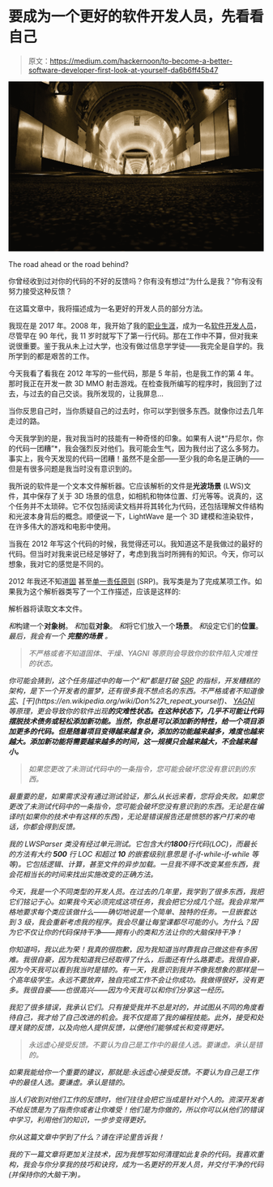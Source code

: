 # 要成为一个更好的软件开发人员，先看看自己

> 原文：<https://medium.com/hackernoon/to-become-a-better-software-developer-first-look-at-yourself-da6b6ff45b47>

![](img/4572d7fe60105db87eeb7ea915e321be.png)

The road ahead or the road behind?

你曾经收到过对你的代码的不好的反馈吗？你有没有想过“为什么是我？”你有没有努力接受这种反馈？

在这篇文章中，我将描述成为一名更好的开发人员的部分方法。

我现在是 2017 年。2008 年，我开始了我的[职业生涯](https://hackernoon.com/tagged/professional)，成为一名[软件开发人员](https://hackernoon.com/tagged/software-developer)，尽管早在 90 年代，我 11 岁时就写下了第一行代码。那在工作中不算，但对我来说很重要。鉴于我从未上过大学，也没有做过信息学学徒——我完全是自学的。我所学到的都是艰苦的工作。

今天我看了看我在 2012 年写的一些代码，那是 5 年前，也是我工作的第 4 年。那时我正在开发一款 3D MMO 射击游戏。在检查我所编写的程序时，我回到了过去，与过去的自己交谈。我所发现的，让我屏息…

当你反思自己时，当你质疑自己的过去时，你可以学到很多东西。就像你过去几年走过的路。

今天我学到的是，我对我当时的技能有一种奇怪的印象。如果有人说*“丹尼尔，你的代码一团糟”*，我会强烈反对他们。我可能会生气，因为我付出了这么多努力。事实上，我今天发现的代码一团糟！虽然不是全部——至少我的命名是正确的——但是有很多问题是我当时没有意识到的。

我所说的软件是一个文本文件解析器。它应该解析的文件是**光波场景** (LWS)文件，其中保存了关于 3D 场景的信息，如相机和物体位置、灯光等等。说真的，这个任务并不太琐碎。它不仅包括阅读文档并将其转化为代码，还包括理解文件结构和光波本身背后的概念。顺便说一下，LightWave 是一个 3D 建模和渲染软件，在许多伟大的游戏和电影中使用。

当我在 2012 年写这个代码的时候，我觉得还可以。我知道这不是我做过的最好的代码。但当时对我来说已经足够好了，考虑到我当时所拥有的知识。今天，你可以想象，我对它的感觉是不同的。

2012 年我还不知道[固](https://en.wikipedia.org/wiki/SOLID_(object-oriented_design)) 甚至[单一责任原则](https://en.wikipedia.org/wiki/Single_responsibility_principle) (SRP)。我写类是为了完成某项工作。如果我为这个解析器类写了一个工作描述，应该是这样的:

解析器将读取文本文件。

*和*构建一个**对象树**。
*和*加载**对象**。
*和*将它们放入一个**场景**。
*和*设定它们的**位置**。
*最后，我会有一个 ***完整的场景*** 。*

> *不严格或者不知道固体、干燥、YAGNI 等原则会导致你的软件陷入灾难性的状态。*

*你可能会猜到，这个任务描述中的每一个“和”都是打破 [SRP](https://en.wikipedia.org/wiki/Single_responsibility_principle) 的指标，开发糟糕的架构，是下一个开发者的噩梦，还有很多我不想点名的东西。不严格或者不知道像[实](https://en.wikipedia.org/wiki/SOLID_(object-oriented_design))、[干](https://en.wikipedia.org/wiki/Don%27t_repeat_yourself)、 [YAGNI](https://en.wikipedia.org/wiki/You_aren%27t_gonna_need_it) 等原理，更会导致你的软件出现**的灾难性状态。在这种状态下，几乎不可能让代码摆脱技术债务或轻松添加新功能。当然，你总是可以添加新的特性，给一个项目添加更多的代码。但是随着项目变得越来越复杂，添加的功能越来越多，难度也越来越大。添加新功能将需要越来越多的时间，这一规模只会越来越大，不会越来越小。***

> *如果您更改了未测试代码中的一条指令，您可能会破坏您没有意识到的东西。*

*最重要的是，如果需求没有通过测试验证，那么从长远来看，您将会失败。如果您更改了未测试代码中的一条指令，您可能会破坏您没有意识到的东西。无论是在编译时(如果你的技术中有这样的东西)，无论是错误报告还是愤怒的客户打来的电话，你都会得到反馈。*

*我的 LWSParser 类没有经过单元测试。它包含大约**1800**行代码(LOC)，而最长的方法有大约 **500** 行 LOC 和超过 **10** 的嵌套级别(意思是 if-if-while-if-while 等等)。它包括逻辑、计算，甚至文件的异步加载。一旦我不得不改变某些东西，我会花相当长的时间来找出实施改变的正确方法。*

*今天，我是一个不同类型的开发人员。在过去的几年里，我学到了很多东西，我把它们铭记于心。如果我今天必须完成这项任务，我会把它分成几个班。我会非常严格地要求每个类应该做什么——确切地说是一个简单、独特的任务。一旦嵌套达到 3 级，我会重新考虑我的程序。我会尽量让每堂课都尽可能的小。为什么？因为它不仅让你的代码保持干净——拥有小的类和方法让你的大脑保持干净！*

*你知道吗，我以此为荣！我真的很抱歉，因为我知道当时靠我自己做这些有多困难。我很自豪，因为我知道我已经取得了什么，后面还有什么路要走。我很自豪，因为今天我可以看到我当时是错的。有一天，我意识到我并不像我想象的那样是一个高年级学生。永远不要放弃，独自完成工作不会让你成功。我做得很好，没有更多。我很自豪——也很高兴——因为今天我可以和你们分享这一经历。*

*我犯了很多错误，我承认它们。只有接受我并不总是对的，并试图从不同的角度看待自己，我才给了自己改进的机会。我不仅提高了我的编程技能。此外，接受和处理关键的反馈，以及向他人提供反馈，以便他们能够成长和变得更好。*

> *永远虚心接受反馈。不要认为自己是工作中的最佳人选。要谦虚。承认是错的。*

*如果我能给你一个重要的建议，那就是:永远虚心接受反馈。不要认为自己是工作中的最佳人选。要谦虚。承认是错的。*

*当人们收到对他们工作的反馈时，他们往往会把它当成是针对个人的。资深开发者不给反馈是为了指责你或者让你难受！他们是为你做的，所以你可以从他们的错误中学习，利用他们的知识，一步步变得更好。*

*你从这篇文章中学到了什么？请在评论里告诉我！*

*我的下一篇文章将更加关注技术，因为我想写如何清理如此复杂的代码。我喜欢重构，我会与你分享我的技巧和诀窍，成为一名更好的开发人员，并交付干净的代码(并保持你的大脑干净)。*